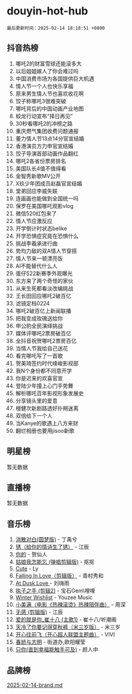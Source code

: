 # douyin-hot-hub

`最后更新时间：2025-02-14 18:18:51 +0800`

## 抖音热榜

1. 哪吒2的财富雪球还能滚多大
1. 以后姐姐嫁人了你会难过吗
1. 中国消费市场为各国提供巨大机遇
1. 情人节一个人也快乐享福
1. 原来男生情人节也喜欢收花啊
1. 饺子称哪吒3很难突破
1. 哪吒背后的中国动画产业地图
1. 蛟龙行动宣布“择日再见”
1. 30秒看哪吒2的冲榜之路
1. 重庆燃气集团收费问题通报
1. 董力情人节13点14分官宣结婚
1. 香港演员方力申官宣结婚
1. 饺子导演首部动画作品翻红
1. 哪吒2各省份票房排名
1. 美国队长4值不值得看
1. 金智秀新歌MV公开
1. X玖少年团成员赵磊官宣结婚
1. 堂弟回应李威失联
1. 连画画也能做到全国统一吗
1. 保罗在美国哪吒观影vlog
1. 微信520红包来了
1. 情人节应激反应
1. 开学倒计时状态belike
1. 开学恐惧症究竟在恐惧什么
1. 挑战李羲承进行曲
1. 势均力敌的双A情人节穿搭
1. 情人节来一顿漂亮饭
1. AI不能替代什么人
1. 蛋仔S22新赛季外观曝光
1. 东方来了两个奇怪的家伙
1. 从来生死都看淡改编挑战
1. 王长田回应哪吒2破百亿
1. 滤镜定档0224
1. 哪吒2破百亿上新闻联播
1. 把我变成玫瑰送给你
1. 申公豹全民演绎挑战
1. 媒体评哪吒2票房破百亿
1. 全抖音祝贺哪吒2票房百亿
1. 当情人节我给自己送花
1. 看完哪吒写了一首歌
1. 贺美琦签约时代峰峻影视部
1. 我N个身份都不同意开学
1. 你是迟来的欢喜官宣
1. 登陆少年撞上心门手势舞
1. 解析哪吒百年影视形象发展史
1. 分享镜头里的爱意
1. 檀健次新剧路透好扑朔迷离
1. 双倍给下一个人
1. 当Kanye的歌遇上八方来财
1. 翻烂相册也要用jisoo新歌

## 明星榜

暂无数据

## 直播榜

暂无数据

## 音乐榜

1. [消散对白(圆梦版)](https://sf5-hl-cdn-tos.douyinstatic.com/obj/tos-cn-ve-2774/og4jB5I5IizzoZVAAAzWgBMAsMDWoArfwBOiFs) - 丁禹兮
1. [锈（给你的情诗生了锈）](https://sf5-hl-cdn-tos.douyinstatic.com/obj/tos-cn-ve-2774/o8a1PBtVqIYbPEGK6e5A4egedVMdm3fCIz6bbE) - 江辰
1. [你的](https://sf5-hl-cdn-tos.douyinstatic.com/obj/tos-cn-ve-2774/oYuIeKf42jB7sEV6B2upMdpYAgfrQWj0FeRegh) - 贺仙人
1. [姑娘我怎能忘 (弹唱剪辑版)](https://sf5-hl-cdn-tos.douyinstatic.com/obj/tos-cn-ve-2774/okamwrBGEMz6illuEofAsMV4yzF5tVWbBiA5AI) - 抠抠
1. [Cute](https://sf5-hl-cdn-tos.douyinstatic.com/obj/tos-cn-ve-2774/o4IbIzHWKAAB4wsS5qMBRiiAlEBGTpQRNfFvuo) - Ly
1. [Falling In Love（剪辑版）](https://sf5-hl-cdn-tos.douyinstatic.com/obj/tos-cn-ve-2774/o8ajpA8zzgBPahbBIO8AcKGBLJezFCRd1wfP9f) - 青村秀和
1. [ At Dusk  Love ](https://sf5-hl-cdn-tos.douyinstatic.com/obj/tos-cn-ve-2774/o8CrpCf5CaYgI4ZrtQgMQAFEfuGqNnRSDQAPBc) - 刘嗨雨
1. [执子之手 (剪辑2)](https://sf5-hl-cdn-tos.douyinstatic.com/obj/tos-cn-ve-2774/oUoZLQjCc31XzqsBnBQUNgeKtYPBcgbFDwtfcu) - 宝石Gem\哩哩
1. [Winter Wishlist](https://sf3-cdn-tos.douyinstatic.com/obj/tos-cn-ve-2774/oIIgUOeamCFCVAzxN6MFRLIBlLGpUqQxeeHrLE) - Youzee Music
1. [小美满（电影《热辣滚烫》热辣陪伴曲）](https://sf5-hl-cdn-tos.douyinstatic.com/obj/tos-cn-ve-2774/o0GAn2lSgfZIDUgtevCGDQYnFg4CwnrBaxbTZL) - 周深
1. [无感 (剪辑版)](https://sf5-hl-cdn-tos.douyinstatic.com/obj/tos-cn-ve-2774/o0eIsUzJBDlQaQFC5OFlgbMEZC1TFYBftOBn6p) - 江辰
1. [爱的就是你_崔十八 (主歌1)](https://sf5-hl-cdn-tos.douyinstatic.com/obj/tos-cn-ve-2774/oI5BO5DhFZ6UTcNCnZaOCBLtZ7WIMQGfgnXf5E) - 崔十八/听潮阁
1. [天冷了你要记得穿秋裤（米三岁版）](https://sf6-cdn-tos.douyinstatic.com/obj/tos-cn-ve-2774/oQlIwVIDWiZ6BQilAorS7MA0AgCkQDvcZAdm1) - 米三岁
1. [开心往前飞（开心超人联盟主题曲）](https://sf5-hl-cdn-tos.douyinstatic.com/obj/tos-cn-ve-2774/9d8fb7c82cf1421fb93a9fe925275e0a) - VIVI
1. [春娇与志明](https://sf5-hl-cdn-tos.douyinstatic.com/obj/tos-cn-ve-2774/e530d8fceb7044b39707d7f9ff54add1) - 街道办,欧阳耀莹
1. [只你(直到幸福能触手可及)](https://sf5-hl-cdn-tos.douyinstatic.com/obj/tos-cn-ve-2774/o0lBkRDzFTeaVSUz3ZZSCBVtZ5DIMQGfgmEAuE) - 颜人中

## 品牌榜

[2025-02-14-brand.md](2025-02-14-brand.md)
